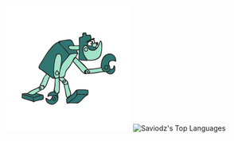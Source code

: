 <img src="puxa_frango.gif" width="250">                                    ![Saviodz's Top Languages](https://github-readme-stats.vercel.app/api/top-langs/?username=Saviodz&theme=jolly&show_icons=true&hide_border=false&layout=compact)<br>

